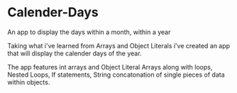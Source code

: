 # Calender-Days
An app to display the days within a month, within a year

Taking what i've learned from Arrays and Object Literals i've created an app that will display the calender days of the year.

The app features int arrays and Object Literal Arrays along with loops, Nested Loops, If statements, String concatonation of single pieces of data within objects.
